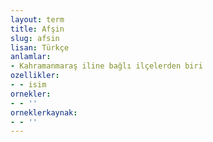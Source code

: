 ```yaml
---
layout: term
title: Afşin
slug: afsin
lisan: Türkçe
anlamlar:
- Kahramanmaraş iline bağlı ilçelerden biri
ozellikler:
- - isim
ornekler:
- - ''
orneklerkaynak:
- - ''
---
```

